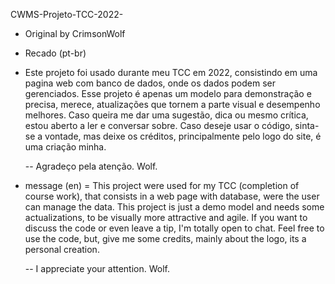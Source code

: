 CWMS-Projeto-TCC-2022-
- Original by CrimsonWolf

- Recado (pt-br)
- Este projeto foi usado durante meu TCC em 2022, consistindo em uma pagina web com banco de dados, onde os dados podem ser gerenciados.
Esse projeto é apenas um modelo para demonstração e precisa, merece, atualizações que tornem a parte visual e desempenho melhores.
Caso queira me dar uma sugestão, dica ou mesmo crítica, estou aberto a ler e conversar sobre. Caso deseje usar o código, sinta-se a vontade, mas deixe os créditos, principalmente pelo logo do site, é uma criação minha.

  -- Agradeço pela atenção.
                            Wolf.

- message (en)
= This project were used for my TCC (completion of course work), that consists in a web page with database, were the user can manage the data.
This project is just a demo model and needs some actualizations, to be visually more attractive and agile.
If you want to discuss the code or even leave a tip, I'm totally open to chat. Feel free to use the code, but, give me some credits, mainly about the logo, its a personal creation.

   -- I appreciate your attention.
                                Wolf.
